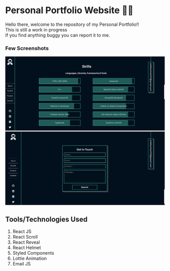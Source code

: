 # Personal Portfolio Website 👨‍💻
Hello there, welcome to the repository of my Personal Portfolio!! <br>
This is still a work in progress <br>
If you find anything buggy you can report it to me.


### Few Screenshots

![skills](/screenshots/skills.png "Skills")
![contact](/screenshots/contact.png "Contact")

## Tools/Technologies Used

1) React JS
2) React Scroll
3) React Reveal
4) React Helmet
5) Styled Components
6) Lottie Animation
7) Email JS



